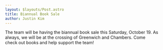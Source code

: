 ```yaml
---
layout: $layouts/Post.astro
title: Biannual Book Sale
author: Justin Kim
---
```

The team will be having the biannual book sale this Saturday, October 19. As always, we will be at the crossing of Greenwich and Chambers. Come check out books and help support the team!
